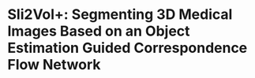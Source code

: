 # Sli2Vol+: Segmenting 3D Medical Images Based on an Object Estimation Guided Correspondence Flow Network
